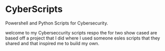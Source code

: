 # CyberScripts
Powershell and Python Scripts for Cybersecurity. 

welcome to my Cyberseccurity scripts respo the for two show cased are based off a project that I did where I used someone esles scripts that they shared and that inspired me to build my own.

